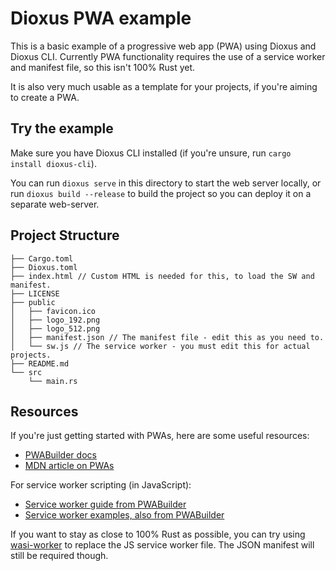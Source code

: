 # Dioxus PWA example

This is a basic example of a progressive web app (PWA) using Dioxus and Dioxus CLI.
Currently PWA functionality requires the use of a service worker and manifest file, so this isn't 100% Rust yet.

It is also very much usable as a template for your projects, if you're aiming to create a PWA.

## Try the example

Make sure you have Dioxus CLI installed (if you're unsure, run `cargo install dioxus-cli`).

You can run `dioxus serve` in this directory to start the web server locally, or run
`dioxus build --release` to build the project so you can deploy it on a separate web-server.

## Project Structure
```
├── Cargo.toml
├── Dioxus.toml
├── index.html // Custom HTML is needed for this, to load the SW and manifest.
├── LICENSE
├── public
│   ├── favicon.ico
│   ├── logo_192.png
│   ├── logo_512.png
│   ├── manifest.json // The manifest file - edit this as you need to.
│   └── sw.js // The service worker - you must edit this for actual projects.
├── README.md
└── src
    └── main.rs
```

## Resources

If you're just getting started with PWAs, here are some useful resources:

* [PWABuilder docs](https://docs.pwabuilder.com/#/)
* [MDN article on PWAs](https://developer.mozilla.org/en-US/docs/Web/Progressive_web_apps)

For service worker scripting (in JavaScript):

* [Service worker guide from PWABuilder](https://docs.pwabuilder.com/#/home/sw-intro)
* [Service worker examples, also from PWABuilder](https://github.com/pwa-builder/pwabuilder-serviceworkers)

If you want to stay as close to 100% Rust as possible, you can try using [wasi-worker](https://github.com/dunnock/wasi-worker) to replace the JS service worker file. The JSON manifest will still be required though.